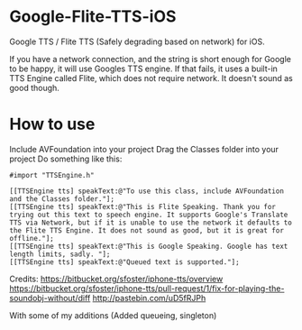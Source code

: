 Google-Flite-TTS-iOS
====================

Google TTS / Flite TTS (Safely degrading based on network) for iOS.

If you have a network connection, and the string is short enough for Google to be happy, it will use Googles TTS engine. If that fails, it uses a built-in TTS Engine called Flite, which does not require network. It doesn't sound as good though.

How to use
====================
Include AVFoundation into your project
Drag the Classes folder into your project
Do something like this:
```
#import "TTSEngine.h"
```

```
[[TTSEngine tts] speakText:@"To use this class, include AVFoundation and the Classes folder."];
[[TTSEngine tts] speakText:@"This is Flite Speaking. Thank you for trying out this text to speech engine. It supports Google's Translate TTS via Network, but if it is unable to use the network it defaults to the Flite TTS Engine. It does not sound as good, but it is great for offline."];
[[TTSEngine tts] speakText:@"This is Google Speaking. Google has text length limits, sadly. "];
[[TTSEngine tts] speakText:@"Queued text is supported."];
```

Credits:
https://bitbucket.org/sfoster/iphone-tts/overview
https://bitbucket.org/sfoster/iphone-tts/pull-request/1/fix-for-playing-the-soundobj-without/diff
http://pastebin.com/uD5fRJPh

With some of my additions (Added queueing, singleton)
